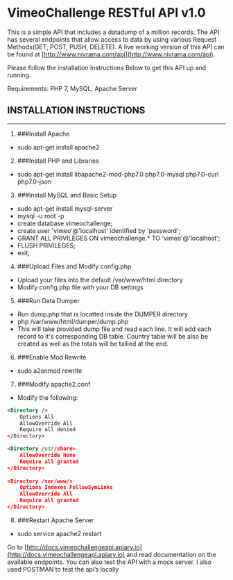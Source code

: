 # VimeoChallenge RESTful API v1.0
This is a simple API that includes a datadump of a million records. The API has several endpoints that allow access to data by using various Request Methods(GET, POST, PUSH, DELETE). 
A live working version of this API can be found at [http://www.nivrama.com/api](http://www.nivrama.com/api). 

Please follow the installation Instructions Below to get this API up and running.

Requirements: PHP 7, MySQL, Apache Server

## INSTALLATION INSTRUCTIONS
------------------------------------------------------------------------------

1. ###Install Apache
  - sudo apt-get install apache2

2. ###Install PHP and Libraries
  - sudo apt-get install libapache2-mod-php7.0 php7.0-mysql php7.0-curl php7.0-json

3. ###Install MySQL and Basic Setup
  - sudo apt-get install mysql-server
  - mysql -u root -p
  - create database vimeochallenge;
  - create user 'vimeo'@'localhost' identified by 'password';
  - GRANT ALL PRIVILEGES ON vimeochallenge.* TO 'vimeo'@'localhost';
  - FLUSH PRIVILEGES;
  - exit;

4. ###Upload Files and Modify config.php
  - Upload your files into the default /var/www/html directory
  - Modify config.php file with your DB settings

5. ###Run Data Dumper
  - Run dump.php that is locatted inside the DUMPER directory
  - php /var/www/html/dumper/dump.php
  - This will take provided dump file and read each line.  It will add each record to it's corresponding DB table. Country table will be also be created as well as the totals will be tallied at the end.

6. ###Enable Mod Rewrite
  - sudo a2enmod rewrite

7. ###Modify apache2.conf
  - Modify the following: 
```xml
<Directory />
    Options All 
    AllowOverride All 
    Require all denied
</Directory>

<Directory /usr/share>
    AllowOverride None 
    Require all granted 
</Directory> 
 
<Directory /var/www/> 
    Options Indexes FollowSymLinks 
    AllowOverride All 
    Require all granted 
</Directory>
```
8. ###Restart Apache Server
  - sudo service apache2 restart

Go to [http://docs.vimeochallengeapi.apiary.io](http://docs.vimeochallengeapi.apiary.io) and read documentation on the available endpoints.  You can also test the API with a mock server. I also used POSTMAN to test the api’s locally
